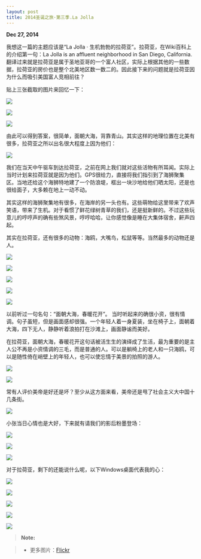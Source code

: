 ```yaml
---
layout: post
title: 2014圣诞之旅·第三季.La Jolla
---
```

**Dec 27, 2014**

我想这一篇的主题应该是“La Jolla · 生机勃勃的拉荷亚”。拉荷亚，在Wiki百科上的介绍第一句：La Jolla is an affluent neighborhood in San Diego, California. 翻译过来就是拉荷亚是属于圣地亚哥的一个富人社区，实际上根据其他的一些数据，拉荷亚的房价也是整个北美地区数一数二的。因此接下来的问题就是拉荷亚因为什么而吸引美国富人竞相前往？


贴上三张截取的图片来回忆一下：

![](http://i.imgur.com/Ev7b9yJ.jpg)
 
![](http://i.imgur.com/CKYGgHT.jpg)

![](http://i.imgur.com/otMGZ0L.jpg)

由此可以得到答案，很简单，面朝大海，背靠青山。其实这样的地理位置在北美有很多，拉荷亚之所以出名很大程度上因为他们：

![](http://i.imgur.com/WwoYTWO.jpg)

我们在当天中午驱车到达拉荷亚，之前在网上我们就对这些活物有所耳闻。实际上当时计划来拉荷亚就是因为他们。GPS很给力，直接将我们指引到了海狮聚集区。当地还给这个海狮特地建了一个防浪堤，框出一块沙地给他们晒太阳，还是也很给面子，大多赖在地上一动不动。

其实这样的海狮聚集地有很多，在海岸的另一头也有。这些萌物给这里带来了欢声笑语，带来了生机。对于看惯了鲜花绿树青草的我们，还是挺新鲜的。不过这些玩意儿的哼哼声的确有些煞风景，哼哼哈哈，让你感觉像是睡在大集体宿舍，鼾声四起。

其实在拉荷亚，还有很多的动物：海鸥，大嘴鸟，松鼠等等。当然最多的动物还是人。

![](http://i.imgur.com/8OaRX22.jpg)

![](http://i.imgur.com/hbnPwr2.jpg)

![](http://i.imgur.com/Jwb8uMW.jpg)

![](http://i.imgur.com/Z7RkL3h.jpg)

![](http://i.imgur.com/yP4Ou6K.jpg)

以前听过一句名句：“面朝大海，春暖花开”。 当时听起来的确很小资，很有情调。句子虽短，但是画面感却很强。一个年轻人着一身夏装，坐在椅子上，面朝着大海，四下无人，静静听着浪拍打在沙滩上，画面静谧而美好。

在拉荷亚，面朝大海，春暖花开这句话被活生生的演绎成了生活，最为重要的是主人公不再是小资情调的三毛，而是普通的人。可以是躺椅上的老人和一只海鸥，可以是随性倚在峭壁上的年轻人，也可以使忘情于美景的拍照的游人。

![](http://i.imgur.com/uJ8GkRX.jpg)

![](http://i.imgur.com/AadKkYp.jpg)

常有人评价美帝是好还是坏？至少从这方面来看，美帝还是甩了社会主义大中国十几条街。

![](http://i.imgur.com/zeWNltY.jpg)

小张当日心情也是大好，下来就有请我们的影后粉墨登场：

![](http://i.imgur.com/VFwYtdI.jpg)

![](http://i.imgur.com/INfAj2d.jpg)

![](http://i.imgur.com/AjaJEuw.jpg)

对于拉荷亚，剩下的还能说什么呢，以下Windows桌面代表我的心：

![](http://i.imgur.com/BFqgfAT.jpg)

![](http://i.imgur.com/KcsHMAu.jpg)

![](http://i.imgur.com/T9WO72W.jpg)

![](http://i.imgur.com/f3eTd2B.jpg)

![](http://i.imgur.com/LuxfJZr.jpg)


> **Note:**

> - 更多图片：[Flickr](https://www.flickr.com/photos/lszhou/sets)
